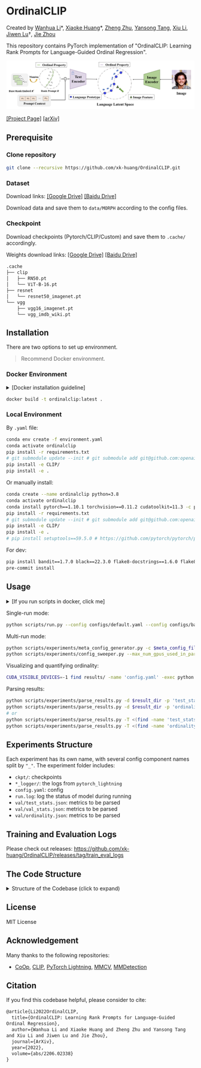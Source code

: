 # OrdinalCLIP

Created by [Wanhua Li](https://raoyongming.github.io/)\*, [Xiaoke Huang](https://wl-zhao.github.io/)\*, [Zheng Zhu](http://www.zhengzhu.net/), [Yansong Tang](https://andytang15.github.io/), [Xiu Li](https://scholar.google.com/citations?hl=zh-CN&user=Xrh1OIUAAAAJ&view_op=list_works&sortby=pubdate), [Jiwen Lu](https://scholar.google.com/citations?user=TN8uDQoAAAAJ&hl=en&authuser=1)†, [Jie Zhou](https://scholar.google.com/citations?user=6a79aPwAAAAJ&hl=en&authuser=1)

This repository contains PyTorch implementation of "OrdinalCLIP: Learning Rank Prompts for Language-Guided Ordinal Regression".

![intro](figs/intro.png)

[[Project Page]](https://xk-huang.github.io/OrdinalCLIP/)
[[arXiv]](https://arxiv.org/abs/2206.02338)

## Prerequisite  

### Clone repository

```bash
git clone --recursive https://github.com/xk-huang/OrdinalCLIP.git
```

### Dataset

Download links: [[Google Drive]](https://drive.google.com/drive/folders/1pXDa1iLvG_veewtrvpqayOA7mtkUWJYr?usp=sharing) [[Baidu Drive]](https://pan.baidu.com/s/1RSYSx8tP7M4grUeVfuUhvQ?pwd=k44w)

Download data and save them to `data/MORPH` according to the config files.

### Checkpoint

Download checkpoints (Pytorch/CLIP/Custom) and save them to `.cache/` accordingly.

Weights download links: [[Google Drive]](https://drive.google.com/drive/folders/1pXDa1iLvG_veewtrvpqayOA7mtkUWJYr?usp=sharing) [[Baidu Drive]](https://pan.baidu.com/s/1RSYSx8tP7M4grUeVfuUhvQ?pwd=k44w)

```
.cache
├── clip
│   ├── RN50.pt
│   └── ViT-B-16.pt
├── resnet
│   └── resnet50_imagenet.pt
└── vgg
    ├── vgg16_imagenet.pt
    └── vgg_imdb_wiki.pt
```

## Installation

There are two options to set up environment. 
> Recommend Docker environment.

### Docker Environment

<details>
  <summary>[Docker installation guideline]</summary>

---

1. Install Docker:
    1. Ubuntu >= 18.04: https://docs.docker.com/engine/install/ubuntu/
    2. Ubuntu == 16.04: https://www.digitalocean.com/community/tutorials/how-to-install-and-use-docker-on-ubuntu-16-04
2. Then install nvidia-docker: https://docs.nvidia.com/datacenter/cloud-native/container-toolkit/install-guide.html#setting-up-nvidia-container-toolkit

---

</details>

```bash
docker build -t ordinalclip:latest .
```

### Local Environment
By `.yaml` file:

```bash
conda env create -f environment.yaml
conda activate ordinalclip
pip install -r requirements.txt
# git submodule update --init # git submodule add git@github.com:openai/CLIP.git
pip install -e CLIP/
pip install -e .
```

Or manually install:

```bash
conda create --name ordinalclip python=3.8
conda activate ordinalclip
conda install pytorch==1.10.1 torchvision==0.11.2 cudatoolkit=11.3 -c pytorch -c conda-forge
pip install -r requirements.txt
# git submodule update --init # git submodule add git@github.com:openai/CLIP.git
pip install -e CLIP/
pip install -e .
# pip install setuptools==59.5.0 # https://github.com/pytorch/pytorch/pull/69904
```

For dev:

```bash
pip install bandit==1.7.0 black==22.3.0 flake8-docstrings==1.6.0 flake8==3.9.1 flynt==0.64 isort==5.8.0 mypy==0.902 pre-commit==2.13.0 pytest ipython
pre-commit install
```

## Usage

<details>
  <summary>[If you run scripts in docker, click me]</summary>

---

Start Docker container

```bash
docker run -itd --gpus all \
  -v $(realpath .cache/):/workspace/OrdinalCLIP/.cache \
  -v $(realpath data/):/workspace/OrdinalCLIP/data \
  -v $(realpath results/):/workspace/OrdinalCLIP/results \
  -v $(realpath configs/):/workspace/OrdinalCLIP/configs \
  --name ordinalclip \
  --shm-size 8gb \
  ordinalclip bash
docker exec -it ordinalclip bash
# In the container, run `python ...`
```

After running, remove container and release resources:

```bash
exit # or Ctrl^D
docker rm -f ordinalclip
```

---

</details>

Single-run mode:

```bash
python scripts/run.py --config configs/default.yaml --config configs/base_cfgs/*.yml --config ...
```

Multi-run mode:

```bash
python scripts/experiments/meta_config_generator.py -c $meta_config_file
python scripts/experiments/config_sweeper.py --max_num_gpus_used_in_parallel 8 --num_jobs_per_gpu 1 -d $sweep_config_dir 
```

Visualizing and quantifying ordinality:

```bash
CUDA_VISIBLE_DEVICES=-1 find results/ -name 'config.yaml' -exec python scripts/vis_ordinality.py -c {} \;
```

Parsing results:

```bash
python scripts/experiments/parse_results.py -d $result_dir -p 'test_stats.json'
python scripts/experiments/parse_results.py -d $result_dir -p 'ordinality.json'
# or
python scripts/experiments/parse_results.py -T <(find -name 'test_stats.json') -p 'test_stats.json'
python scripts/experiments/parse_results.py -T <(find -name 'ordinality.json') -p 'ordinality.json'
```

## Experiments Structure

Each experiment has its own name, with several config component names split by `"_"`.
The experiment folder includes:

- `ckpt/`: checkpoints
- `*_logger/`: the logs from `pytorch_lightning`
- `config.yaml`: config
- `run.log`: log the status of model during running
- `val/test_stats.json`: metrics to be parsed
- `val/val_stats.json`: metrics to be parsed
- `val/ordinality.json`: metrics to be parsed

## Training and Evaluation Logs

Please check out releases: https://github.com/xk-huang/OrdinalCLIP/releases/tag/train_eval_logs

## The Code Structure

<details>
  <summary> Structure of the Codebase (click to expand) </summary>

### Structure of ordinalclip

- ordinalclip

  - models
    attributes: image_encoder (torchvision model: fp32, CLIP image encoder: fp16), text_encoder (float32, but layer norm are computed in float32), all converted to float32
    - prompt learner
      - plain prompt learner
        args: num_ranks, num_tokens_per_rank, num_tokens_for_context, rank_tokens_position, init_rank_path, init_context, rank_specific_context
        attributes: context_embeds, rank_embeds, pseudo_sentence_tokens,
      - rank prompt learner (inherited from plain prompt learner)
        args: num_ranks, num_tokens_per_rank, num_tokens_for_context, rank_tokens_position, init_rank_path, init_context, rank_specific_context,interpolation_type
        attributes: weights for interpolation
  - runner
    - runner: A wrapper using pl.LightningModule, defines: loss_computation, metrics computation, create_optimizer, lr_scheduler
    - data: pl.LightningDataModule
    - utils: model io, parameter (un)freeze
  - utils
    - logging & registry from MMCV

- scripts

  - run.py
    To prepare args, use OmegaConf,
    logging and wandb logger,
    train/val/test dataloader,
    model (runner),
    setup trainer

- configs

</details>

## License

MIT License

## Acknowledgement

Many thanks to the following repositories:

- [CoOp](https://github.com/KaiyangZhou/CoOp), [CLIP](https://github.com/openai/CLIP), [PyTorch Lightning](https://github.com/Lightning-AI/lightning), [MMCV](https://github.com/open-mmlab/mmcv), [MMDetection](https://github.com/open-mmlab/mmdetection)

## Citation

If you find this codebase helpful, please consider to cite:

```
@article{Li2022OrdinalCLIP,
  title={OrdinalCLIP: Learning Rank Prompts for Language-Guided Ordinal Regression},
  author={Wanhua Li and Xiaoke Huang and Zheng Zhu and Yansong Tang and Xiu Li and Jiwen Lu and Jie Zhou},
  journal={ArXiv},
  year={2022},
  volume={abs/2206.02338}
} 
```